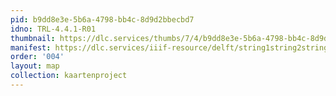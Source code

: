 ```yaml
---
pid: b9dd8e3e-5b6a-4798-bb4c-8d9d2bbecbd7
idno: TRL-4.4.1-R01
thumbnail: https://dlc.services/thumbs/7/4/b9dd8e3e-5b6a-4798-bb4c-8d9d2bbecbd7/full/400,339/0/default.jpg
manifest: https://dlc.services/iiif-resource/delft/string1string2string3/kaartenproject-2007/TRL-4.4.1-R01
order: '004'
layout: map
collection: kaartenproject
---
```

